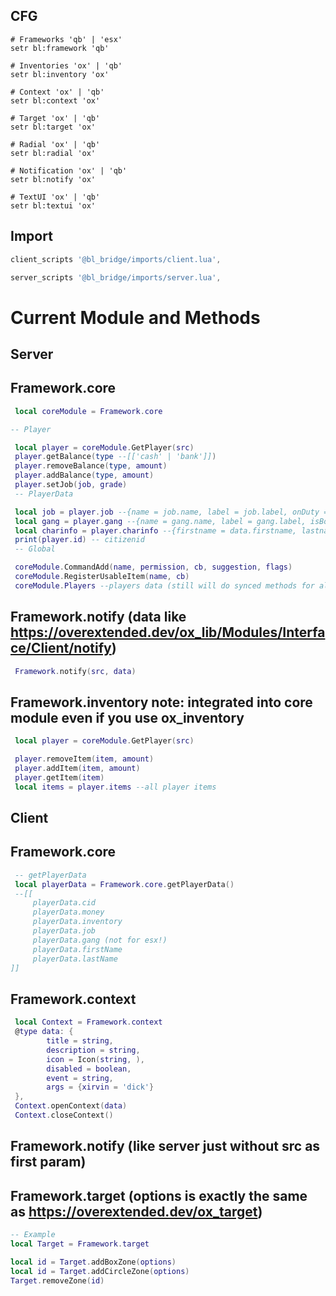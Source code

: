 

## CFG
``` 
# Frameworks 'qb' | 'esx'
setr bl:framework 'qb' 

# Inventories 'ox' | 'qb'
setr bl:inventory 'ox'

# Context 'ox' | 'qb'
setr bl:context 'ox'

# Target 'ox' | 'qb'
setr bl:target 'ox'

# Radial 'ox' | 'qb'
setr bl:radial 'ox'

# Notification 'ox' | 'qb'
setr bl:notify 'ox'

# TextUI 'ox' | 'qb'
setr bl:textui 'ox'
```

## Import 
```lua
client_scripts '@bl_bridge/imports/client.lua',

server_scripts '@bl_bridge/imports/server.lua',
```

# Current Module and Methods

## Server
## Framework.core
```lua
 local coreModule = Framework.core

-- Player

 local player = coreModule.GetPlayer(src)
 player.getBalance(type --[['cash' | 'bank']])
 player.removeBalance(type, amount)
 player.addBalance(type, amount)
 player.setJob(job, grade)
 -- PlayerData

 local job = player.job --{name = job.name, label = job.label, onDuty = job.onduty, isBoss = job.isboss, grade = {name = job.grade.level, label = job.grade.label, salary = job.payment}}
 local gang = player.gang --{name = gang.name, label = gang.label, isBoss = gang.isboss, grade = {name = gang.grade.level, label = gang.grade.label}}
 local charinfo = player.charinfo --{firstname = data.firstname, lastname = data.lastname}
 print(player.id) -- citizenid
 -- Global

 coreModule.CommandAdd(name, permission, cb, suggestion, flags)
 coreModule.RegisterUsableItem(name, cb)
 coreModule.Players --players data (still will do synced methods for all framework, now every framework have their players data)
```
## Framework.notify (data like https://overextended.dev/ox_lib/Modules/Interface/Client/notify)
```lua
 Framework.notify(src, data)
```
## Framework.inventory note: integrated into core module even if you use ox_inventory

```lua
 local player = coreModule.GetPlayer(src)

 player.removeItem(item, amount)
 player.addItem(item, amount)
 player.getItem(item)
 local items = player.items --all player items
```
## Client
## Framework.core

```lua
 -- getPlayerData
 local playerData = Framework.core.getPlayerData()
 --[[
     playerData.cid
     playerData.money
     playerData.inventory
     playerData.job 
     playerData.gang (not for esx!)
     playerData.firstName
     playerData.lastName
]]

```
## Framework.context

```lua
 local Context = Framework.context
 @type data: {
        title = string,
        description = string,
        icon = Icon(string, ),
        disabled = boolean,
        event = string,
        args = {xirvin = 'dick'}
 },
 Context.openContext(data)
 Context.closeContext()
```
## Framework.notify (like server just without src as first param)

## Framework.target (options is exactly the same as https://overextended.dev/ox_target)
```lua
-- Example
local Target = Framework.target

local id = Target.addBoxZone(options)
local id = Target.addCircleZone(options)
Target.removeZone(id)
```
